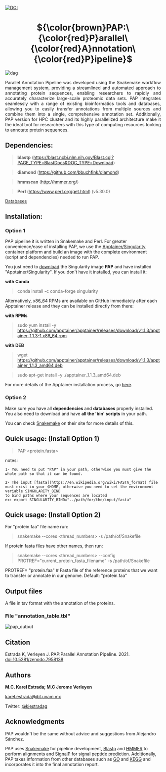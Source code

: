
[![DOI](https://zenodo.org/badge/600898231.svg)](https://zenodo.org/badge/latestdoi/600898231)

<div align="center">
    <h1>${\color{brown}PAP:\ {\color{red}P}arallel\ {\color{red}A}nnotation\ {\color{red}P}ipeline}$</h1>
</div>

![dag](https://user-images.githubusercontent.com/43998702/218347952-633b9b35-2e9d-45b5-ad55-10a8ebe3794d.svg)

<div align="justify">
Parallel Annotation Pipeline was developed using the Snakemake workflow management system, providing a streamlined and automated approach to annotating protein sequences, enabling researchers to rapidly and accurately characterize large-scale proteomic data sets.
PAP integrates seamlessly with a range of existing bioinformatics tools and databases, allowing you to easily transfer annotations from multiple sources and combine them into a single, comprehensive annotation set.
Additionally, PAP version for HPC cluster and its highly parallelized architecture make it the ideal tool for researchers with this type of computing resources looking to annotate protein sequences.
</div>

## Dependencies:

> **blastp** (https://blast.ncbi.nlm.nih.gov/Blast.cgi?PAGE_TYPE=BlastDocs&DOC_TYPE=Download)

> **diamond** (https://github.com/bbuchfink/diamond)

> **hmmscan** (http://hmmer.org/)

> **Perl** (https://www.perl.org/get.html) (v5.30.0)

[Databases](https://figshare.com/ndownloader/articles/22085267/versions/1)

## Installation:

### Option 1

PAP pipeline it is written in Snakemake and Perl. For greater convenience/ease of installing PAP, we use the [Apptainer/Singularity](https://apptainer.org/) container platform and build an image with the complete environment (script and dependencies) needed to run PAP.

You just need to [download](https://figshare.com/ndownloader/files/PAPSIF) the Singularity image **PAP** and have installed "Apptainer/Singularity". If you don't have it installed, you can install it:

**with Conda** 
>  conda install -c conda-forge singularity 

Alternatively, x86_64 RPMs are available on GitHub immediately after each Apptainer release and they can be installed directly from there:

**with RPMs**
>  sudo yum install -y https://github.com/apptainer/apptainer/releases/download/v1.1.3/apptainer-1.1.3-1.x86_64.rpm

**with DEB**
>  wget https://github.com/apptainer/apptainer/releases/download/v1.1.3/apptainer_1.1.3_amd64.deb

>  sudo apt-get install -y ./apptainer_1.1.3_amd64.deb

For more details of the Apptainer installation process, go [here](https://apptainer.org/docs/admin/main/installation.html).

### Option 2

Make sure you have all **dependencies** and **databases** properly installed. You also need to download and have **all the 'bin' scripts** in your path.

You can check [Snakemake](https://snakemake.readthedocs.io/en/stable/getting_started/installation.html) on their site for more details of this.

## Quick usage: (Install Option 1)
  > PAP <protein.fasta>

  notes:
 
    1- You need to put "PAP" in your path, otherwise you must give the whole path so that it can be found.

    2- The input [fasta](https://en.wikipedia.org/wiki/FASTA_format) file must exist in your $HOME, otherwise you need to set the environment variable SINGULARITY_BIND
    to bind paths where your sequences are located
    ex: export SINGULARITY_BIND="../path/for/the/input/fasta"

## Quick usage: (Install Option 2)

For "protein.faa" file name run:
  > snakemake --cores <thread_numbers> -s /path/of/Snakefile

If protein fasta files have other names, then run:
  > snakemake --cores <thread_numbers> --config PROTREF="current_protein_fasta_filename" -s /path/of/Snakefile

  PROTREF= "protein.faa" # Fasta file of the reference proteins that we want to transfer or annotate in our genome. Default: "protein.faa"
  
## Output files

A file in tsv format with the annotation of the proteins.

### File "annotation_table.tbl"

![pap_output](https://user-images.githubusercontent.com/43998702/218347713-02934c45-2fcb-4413-9cd5-5a8c4728c13e.png)

## Citation
Estrada K, Verleyen J. PAP:Parallel Annotation Pipeline. 2021. [doi:10.5281/zenodo.7958138](https://zenodo.org/badge/latestdoi/600898231)

## Authors
**M.C. Karel Estrada; M.C Jerome Verleyen**

karel.estrada@ibt.unam.mx

Twitter: [@kjestradag](https://twitter.com/kjestradag)

## Acknowledgments

PAP wouldn't be the same without advice and suggestions from Alejandro Sánchez.

PAP uses [Snakemake](https://snakemake.readthedocs.io/en/stable/index.html) for pipeline development, [Blastp](https://blast.ncbi.nlm.nih.gov/Blast.cgi?PAGE_TYPE=BlastDocs&DOC_TYPE=Download) and [HMMER](http://hmmer.org/) to perform alignments and [SignalP](https://github.com/fteufel/signalp-6.0) for signal peptide prediction. Additionally, PAP takes information from other databases such as [GO](http://geneontology.org/) and [KEGG](https://www.genome.jp/kegg/pathway.html) and incorporates it into the final annotation report.
